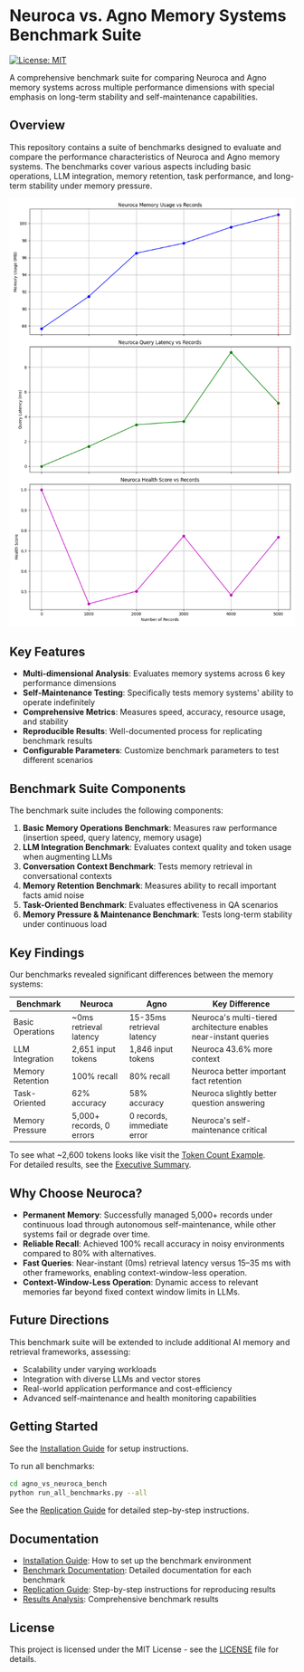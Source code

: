 # Neuroca vs. Agno Memory Systems Benchmark Suite

[![License: MIT](https://img.shields.io/badge/License-MIT-blue.svg)](https://opensource.org/licenses/MIT)

A comprehensive benchmark suite for comparing Neuroca and Agno memory systems across multiple performance dimensions with special emphasis on long-term stability and self-maintenance capabilities.

## Overview

This repository contains a suite of benchmarks designed to evaluate and compare the performance characteristics of Neuroca and Agno memory systems. The benchmarks cover various aspects including basic operations, LLM integration, memory retention, task performance, and long-term stability under memory pressure.

![Memory Pressure Benchmark](Neuroca-Agno-Benchmarks/agno_vs_neuroca_bench/benchmark_results/neuroca_pressure_metrics.png)

## Key Features

- **Multi-dimensional Analysis**: Evaluates memory systems across 6 key performance dimensions
- **Self-Maintenance Testing**: Specifically tests memory systems' ability to operate indefinitely
- **Comprehensive Metrics**: Measures speed, accuracy, resource usage, and stability
- **Reproducible Results**: Well-documented process for replicating benchmark results
- **Configurable Parameters**: Customize benchmark parameters to test different scenarios

## Benchmark Suite Components

The benchmark suite includes the following components:

1. **Basic Memory Operations Benchmark**: Measures raw performance (insertion speed, query latency, memory usage)
2. **LLM Integration Benchmark**: Evaluates context quality and token usage when augmenting LLMs
3. **Conversation Context Benchmark**: Tests memory retrieval in conversational contexts
4. **Memory Retention Benchmark**: Measures ability to recall important facts amid noise
5. **Task-Oriented Benchmark**: Evaluates effectiveness in QA scenarios
6. **Memory Pressure & Maintenance Benchmark**: Tests long-term stability under continuous load

## Key Findings

Our benchmarks revealed significant differences between the memory systems:

| Benchmark | Neuroca | Agno | Key Difference |
|-----------|---------|------|----------------|
| Basic Operations | ~0ms retrieval latency | 15-35ms retrieval latency | Neuroca's multi-tiered architecture enables near-instant queries |
| LLM Integration | 2,651 input tokens | 1,846 input tokens | Neuroca 43.6% more context |
| Memory Retention | 100% recall | 80% recall | Neuroca better important fact retention |
| Task-Oriented | 62% accuracy | 58% accuracy | Neuroca slightly better question answering |
| Memory Pressure | 5,000+ records, 0 errors | 0 records, immediate error | Neuroca's self-maintenance critical |

To see what ~2,600 tokens looks like visit the [Token Count Example](agno_vs_neuroca_bench/token_count.txt).<br>
For detailed results, see the [Executive Summary](agno_vs_neuroca_bench/benchmark_results/executive_summary.md).

## Why Choose Neuroca?

- **Permanent Memory**: Successfully managed 5,000+ records under continuous load through autonomous self-maintenance, while other systems fail or degrade over time.
- **Reliable Recall**: Achieved 100% recall accuracy in noisy environments compared to 80% with alternatives.
- **Fast Queries**: Near-instant (0ms) retrieval latency versus 15–35 ms with other frameworks, enabling context-window-less operation.
- **Context-Window-Less Operation**: Dynamic access to relevant memories far beyond fixed context window limits in LLMs.

## Future Directions

This benchmark suite will be extended to include additional AI memory and retrieval frameworks, assessing:

- Scalability under varying workloads
- Integration with diverse LLMs and vector stores
- Real-world application performance and cost-efficiency
- Advanced self-maintenance and health monitoring capabilities

## Getting Started

See the [Installation Guide](INSTALLATION.md) for setup instructions.

To run all benchmarks:

```bash
cd agno_vs_neuroca_bench
python run_all_benchmarks.py --all
```

See the [Replication Guide](docs/REPLICATION.md) for detailed step-by-step instructions.

## Documentation

- [Installation Guide](INSTALLATION.md): How to set up the benchmark environment
- [Benchmark Documentation](docs/): Detailed documentation for each benchmark
- [Replication Guide](docs/REPLICATION.md): Step-by-step instructions for reproducing results
- [Results Analysis](agno_vs_neuroca_bench/benchmark_results/): Comprehensive benchmark results

## License

This project is licensed under the MIT License - see the [LICENSE](LICENSE) file for details.
